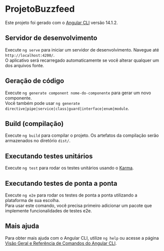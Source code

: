 # ProjetoBuzzfeed

Este projeto foi gerado com o [Angular CLI](https://github.com/angular/angular-cli) versão 14.1.2.

## Servidor de desenvolvimento

Execute `ng serve` para iniciar um servidor de desenvolvimento. Navegue até `http://localhost:4200/`.  
O aplicativo será recarregado automaticamente se você alterar qualquer um dos arquivos fonte.

## Geração de código

Execute `ng generate component nome-do-componente` para gerar um novo componente.  
Você também pode usar `ng generate directive|pipe|service|class|guard|interface|enum|module`.

## Build (compilação)

Execute `ng build` para compilar o projeto. Os artefatos da compilação serão armazenados no diretório `dist/`.

## Executando testes unitários

Execute `ng test` para rodar os testes unitários usando o [Karma](https://karma-runner.github.io).

## Executando testes de ponta a ponta

Execute `ng e2e` para rodar os testes de ponta a ponta utilizando a plataforma de sua escolha.  
Para usar este comando, você precisa primeiro adicionar um pacote que implemente funcionalidades de testes e2e.

## Mais ajuda

Para obter mais ajuda com o Angular CLI, utilize `ng help` ou acesse a página  
[Visão Geral e Referência de Comandos do Angular CLI](https://angular.io/cli).
